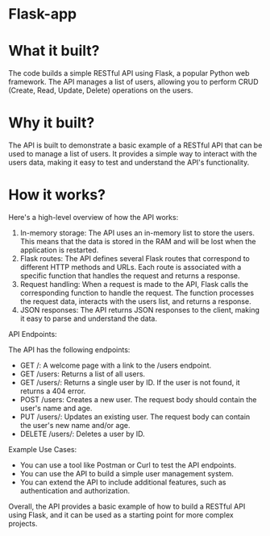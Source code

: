 # Flask-app
# What it built?

The code builds a simple RESTful API using Flask, a popular Python web framework. The API manages a list of users, allowing you to perform CRUD (Create, Read, Update, Delete) operations on the users.

# Why it built?

The API is built to demonstrate a basic example of a RESTful API that can be used to manage a list of users. It provides a simple way to interact with the users data, making it easy to test and understand the API's functionality.

# How it works?

Here's a high-level overview of how the API works:

1. In-memory storage: The API uses an in-memory list to store the users. This means that the data is stored in the RAM and will be lost when the application is restarted.
2. Flask routes: The API defines several Flask routes that correspond to different HTTP methods and URLs. Each route is associated with a specific function that handles the request and returns a response.
3. Request handling: When a request is made to the API, Flask calls the corresponding function to handle the request. The function processes the request data, interacts with the users list, and returns a response.
4. JSON responses: The API returns JSON responses to the client, making it easy to parse and understand the data.

API Endpoints:

The API has the following endpoints:

- GET /: A welcome page with a link to the /users endpoint.
- GET /users: Returns a list of all users.
- GET /users/: Returns a single user by ID. If the user is not found, it returns a 404 error.
- POST /users: Creates a new user. The request body should contain the user's name and age.
- PUT /users/: Updates an existing user. The request body can contain the user's new name and/or age.
- DELETE /users/: Deletes a user by ID.

Example Use Cases:

- You can use a tool like Postman or Curl to test the API endpoints.
- You can use the API to build a simple user management system.
- You can extend the API to include additional features, such as authentication and authorization.

Overall, the API provides a basic example of how to build a RESTful API using Flask, and it can be used as a starting point for more complex projects.
